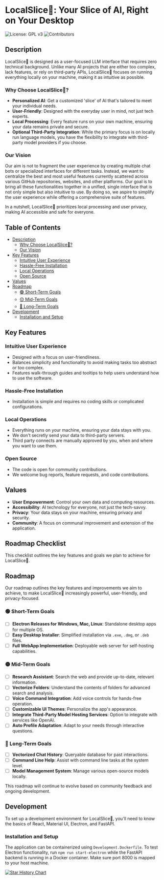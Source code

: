 # LocalSlice🍕: Your Slice of AI, Right on Your Desktop
![License: GPL v3](https://img.shields.io/badge/License-GPLv3-blue.svg) ![Contributors](https://img.shields.io/github/contributors/torrinworx/LocalSlice)



## Description

LocalSlice🍕 is designed as a user-focused LLM interface that requires zero technical background. Unlike many AI projects that are either too complex, lack features, or rely on third-party APIs, LocalSlice🍕 focuses on running everything locally on your machine, making it as intuitive as possible.

### Why Choose LocalSlice🍕?

- **Personalized AI**: Get a customized 'slice' of AI that's tailored to meet your individual needs.
- **User-Friendly**: Designed with the everyday user in mind, not just tech experts.
- **Local Processing**: Every feature runs on your own machine, ensuring your data remains private and secure.
- **Optional Third-Party Integration**: While the primary focus is on locally run language models, you have the flexibility to integrate with third-party model providers if you choose.

### Our Vision

Our aim is not to fragment the user experience by creating multiple chat bots or specialized interfaces for different tasks. Instead, we want to centralize the best and most useful features currently scattered across various GitHub repositories, websites, and other platforms. Our goal is to bring all these functionalities together in a unified, single interface that is not only simple but also intuitive to use. By doing so, we aspire to simplify the user experience while offering a comprehensive suite of features.

In a nutshell, LocalSlice🍕 prioritizes local processing and user privacy, making AI accessible and safe for everyone.


## Table of Contents

- [Description](#description)
  - [Why Choose LocalSlice🍕?](#why-choose-localslice)
  - [Our Vision](#our-vision)
- [Key Features](#key-features)
  - [Intuitive User Experience](#intuitive-user-experience)
  - [Hassle-Free Installation](#hassle-free-installation)
  - [Local Operations](#local-operations)
  - [Open Source](#open-source)
- [Values](#values)
- [Roadmap](#roadmap)
  - [🟢 Short-Term Goals](#-short-term-goals)
  - [🟡 Mid-Term Goals](#-mid-term-goals)
  - [🔵 Long-Term Goals](#-long-term-goals)
- [Development](#development)
  - [Installation and Setup](#installation-and-setup)

## Key Features

### Intuitive User Experience
- Designed with a focus on user-friendliness.
- Balances simplicity and functionality to avoid making tasks too abstract or too complex.
- Features walk-through guides and tooltips to help users understand how to use the software.

### Hassle-Free Installation
- Installation is simple and requires no coding skills or complicated configurations.
  
### Local Operations
- Everything runs on your machine, ensuring your data stays with you.
- We don't secretly send your data to third-party servers.
- Third party connects are manually approved by you, when and where you want to use them.

### Open Source
- The code is open for community contributions.
- We welcome bug reports, feature requests, and code contributions.

## Values

- **User Empowerment**: Control your own data and computing resources.
- **Accessibility**: AI technology for everyone, not just the tech-savvy.
- **Privacy**: Your data stays on your machine, ensuring privacy and security.
- **Community**: A focus on communal improvement and extension of the application.

## Roadmap Checklist

This checklist outlines the key features and goals we plan to achieve for LocalSlice🍕. 

## Roadmap

Our roadmap outlines the key features and improvements we aim to achieve, to make LocalSlice🍕 increasingly powerful, user-friendly, and privacy-focused.

### 🟢 Short-Term Goals
- [ ] **Electron Releases for Windows, Mac, Linux**: Standalone desktop apps for multiple OS.
- [ ] **Easy Desktop Installer**: Simplified installation via `.exe`, `.dmg`, or `.deb` files.
- [ ] **Full WebApp Implementation**: Deployable web server for self-hosting capabilities.

### 🟡 Mid-Term Goals
- [ ] **Research Assistant**: Search the web and provide up-to-date, relevant information.
- [ ] **Vectorize Folders**: Understand the contents of folders for advanced search and analysis.
- [ ] **Voice Command Integration**: Add voice controls for hands-free operation.
- [ ] **Customizable UI Themes**: Personalize the app's appearance.
- [ ] **Integrate Third-Party Model Hosting Services**: Option to integrate with services like OpenAI.
- [ ] **Auto Profile Adaptation**: Adapt to your needs through interactive questions.

### 🔵 Long-Term Goals
- [ ] **Vectorized Chat History**: Queryable database for past interactions.
- [ ] **Command Line Help**: Assist with command line tasks at the system level.
- [ ] **Model Management System**: Manage various open-source models locally.

This roadmap will continue to evolve based on community feedback and ongoing development.

## Development

To set up a development environment for LocalSlice🍕, you'll need to know the basics of React, Material UI, Electron, and FastAPI.

### Installation and Setup

The application can be containerized using `Development.Dockerfile`. To test Electron functionality, run `npm run start-electron` while the FastAPI backend is running in a Docker container. Make sure port 8000 is mapped to your host machine.


[![Star History Chart](https://api.star-history.com/svg?repos=torrinworx/LocalSlice&type=Date)](https://star-history.com/#torrinworx/LocalSlice&Date)
